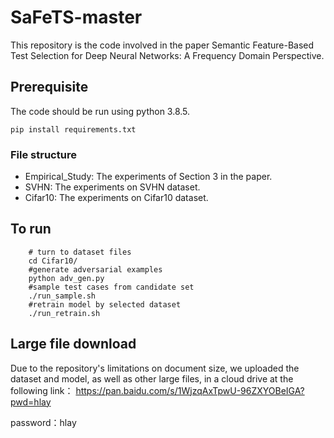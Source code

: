 # SaFeTS-master
This repository is the code involved in the paper Semantic Feature-Based Test Selection for Deep Neural Networks: A Frequency Domain Perspective.

## Prerequisite
The code should be run using python 3.8.5.
``` 
pip install requirements.txt
```

### File structure
* Empirical_Study: The experiments of Section 3 in the paper.
* SVHN: The experiments on SVHN dataset.
* Cifar10: The experiments on Cifar10 dataset.

## To run

```
    # turn to dataset files
    cd Cifar10/
    #generate adversarial examples
    python adv_gen.py
    #sample test cases from candidate set
    ./run_sample.sh
    #retrain model by selected dataset
    ./run_retrain.sh
```

## Large file download
Due to the repository's limitations on document size, we uploaded the dataset and model, as well as other large files, in a cloud drive at the following link：
https://pan.baidu.com/s/1WjzqAxTpwU-96ZXYOBeIGA?pwd=hlay 

password：hlay 

